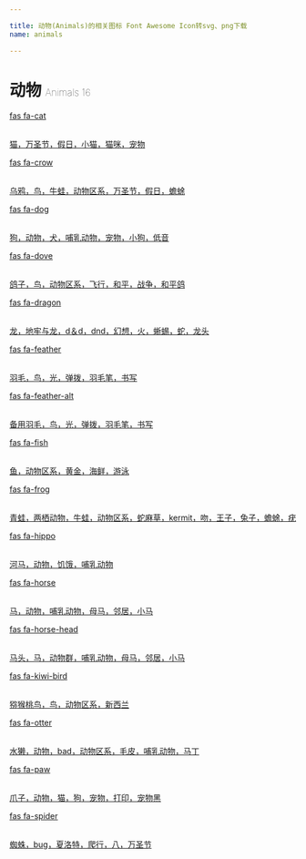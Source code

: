 ```yaml
---

title: 动物(Animals)的相关图标 Font Awesome Icon转svg、png下载
name: animals

---
```


# 动物  <small style="font-size: 60%;font-weight: 100">Animals <span class="badge-secondary badge">16</span> </small>

<search tag="animals" :max="0"/>

<div class="icon-list row" id="search-show"><a href="/icon/solid/cat.html" class="icon-item col-6 col-sm-4 col-md-2"><div class="icon-item-inner"><i class="fas fa-cat"></i><p><span>fas fa-cat</span></p> <p><br>猫，万圣节，假日，小猫，猫咪，宠物</p></div></a><a href="/icon/solid/crow.html" class="icon-item col-6 col-sm-4 col-md-2"><div class="icon-item-inner"><i class="fas fa-crow"></i><p><span>fas fa-crow</span></p> <p><br>乌鸦，鸟，牛蛙，动物区系，万圣节，假日，蟾蜍</p></div></a><a href="/icon/solid/dog.html" class="icon-item col-6 col-sm-4 col-md-2"><div class="icon-item-inner"><i class="fas fa-dog"></i><p><span>fas fa-dog</span></p> <p><br>狗，动物，犬，哺乳动物，宠物，小狗，低音</p></div></a><a href="/icon/solid/dove.html" class="icon-item col-6 col-sm-4 col-md-2"><div class="icon-item-inner"><i class="fas fa-dove"></i><p><span>fas fa-dove</span></p> <p><br>鸽子，鸟，动物区系，飞行，和平，战争，和平鸽</p></div></a><a href="/icon/solid/dragon.html" class="icon-item col-6 col-sm-4 col-md-2"><div class="icon-item-inner"><i class="fas fa-dragon"></i><p><span>fas fa-dragon</span></p> <p><br>龙，地牢与龙，d＆d，dnd，幻想，火，蜥蜴，蛇，龙头</p></div></a><a href="/icon/solid/feather.html" class="icon-item col-6 col-sm-4 col-md-2"><div class="icon-item-inner"><i class="fas fa-feather"></i><p><span>fas fa-feather</span></p> <p><br>羽毛，鸟，光，弹拨，羽毛笔，书写</p></div></a><a href="/icon/solid/feather-alt.html" class="icon-item col-6 col-sm-4 col-md-2"><div class="icon-item-inner"><i class="fas fa-feather-alt"></i><p><span>fas fa-feather-alt</span></p> <p><br>备用羽毛，鸟，光，弹拨，羽毛笔，书写</p></div></a><a href="/icon/solid/fish.html" class="icon-item col-6 col-sm-4 col-md-2"><div class="icon-item-inner"><i class="fas fa-fish"></i><p><span>fas fa-fish</span></p> <p><br>鱼，动物区系，黄金，海鲜，游泳</p></div></a><a href="/icon/solid/frog.html" class="icon-item col-6 col-sm-4 col-md-2"><div class="icon-item-inner"><i class="fas fa-frog"></i><p><span>fas fa-frog</span></p> <p><br>青蛙，两栖动物，牛蛙，动物区系，蛇麻草，kermit，吻，王子，兔子，蟾蜍，疣</p></div></a><a href="/icon/solid/hippo.html" class="icon-item col-6 col-sm-4 col-md-2"><div class="icon-item-inner"><i class="fas fa-hippo"></i><p><span>fas fa-hippo</span></p> <p><br>河马，动物，饥饿，哺乳动物</p></div></a><a href="/icon/solid/horse.html" class="icon-item col-6 col-sm-4 col-md-2"><div class="icon-item-inner"><i class="fas fa-horse"></i><p><span>fas fa-horse</span></p> <p><br>马，动物，哺乳动物，母马，邻居，小马</p></div></a><a href="/icon/solid/horse-head.html" class="icon-item col-6 col-sm-4 col-md-2"><div class="icon-item-inner"><i class="fas fa-horse-head"></i><p><span>fas fa-horse-head</span></p> <p><br>马头，马，动物群，哺乳动物，母马，邻居，小马</p></div></a><a href="/icon/solid/kiwi-bird.html" class="icon-item col-6 col-sm-4 col-md-2"><div class="icon-item-inner"><i class="fas fa-kiwi-bird"></i><p><span>fas fa-kiwi-bird</span></p> <p><br>猕猴桃鸟，鸟，动物区系，新西兰</p></div></a><a href="/icon/solid/otter.html" class="icon-item col-6 col-sm-4 col-md-2"><div class="icon-item-inner"><i class="fas fa-otter"></i><p><span>fas fa-otter</span></p> <p><br>水獭，动物，bad，动物区系，毛皮，哺乳动物，马丁</p></div></a><a href="/icon/solid/paw.html" class="icon-item col-6 col-sm-4 col-md-2"><div class="icon-item-inner"><i class="fas fa-paw"></i><p><span>fas fa-paw</span></p> <p><br>爪子，动物，猫，狗，宠物，打印，宠物黑</p></div></a><a href="/icon/solid/spider.html" class="icon-item col-6 col-sm-4 col-md-2"><div class="icon-item-inner"><i class="fas fa-spider"></i><p><span>fas fa-spider</span></p> <p><br>蜘蛛，bug，夏洛特，爬行，八，万圣节</p></div></a></div>

